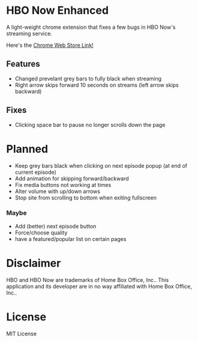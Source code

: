 # HBO Now Enhanced
A light-weight chrome extension that fixes a few bugs in HBO Now's streaming service.

Here's the [Chrome Web Store Link!](https://chrome.google.com/webstore/detail/hbo-now-enhanced/kibhmcdemphikjllndhmdjfailnllbjo?hl=en-US)

## Features
- Changed prevelant grey bars to fully black when streaming
- Right arrow skips forward 10 seconds on streams (left arrow skips backward)

## Fixes
- Clicking space bar to pause no longer scrolls down the page

# Planned
- Keep grey bars black when clicking on next episode popup (at end of current episode)
- Add animation for skipping forward/backward
- Fix media buttons not working at times
- Alter volume with up/down arrows
- Stop site from scrolling to bottom when exiting fullscreen

### Maybe
- Add (better) next episode button
- Force/choose quality
- have a featured/popular list on certain pages

# Disclaimer
HBO and HBO Now are trademarks of Home Box Office, Inc.. This application and its developer are in no way affiliated with Home Box Office, Inc..

# License
MIT License
